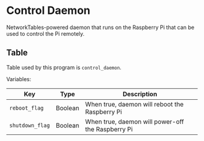 Control Daemon
==============
NetworkTables-powered daemon that runs on the Raspberry Pi that can be used to control the Pi remotely.

Table
-----
Table used by this program is `control_daemon`.

Variables:

| Key                 | Type    | Description                                       |
|---------------------|---------|---------------------------------------------------|
| `reboot_flag`       | Boolean | When true, daemon will reboot the Raspberry Pi    |
| `shutdown_flag`     | Boolean | When true, daemon will power-off the Raspberry Pi |
